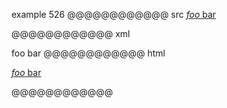 example 526
@@@@@@@@@@@@ src
[*foo* bar]

[*foo* bar]: /url "title"
@@@@@@@@@@@@ xml
<?xml version="1.0" encoding="UTF-8"?>
<!DOCTYPE document SYSTEM "CommonMark.dtd">
<document xmlns="http://commonmark.org/xml/1.0">
  <paragraph>
    <link destination="/url" title="title">
      <emph>
        <text>foo</text>
      </emph>
      <text> bar</text>
    </link>
  </paragraph>
</document>
@@@@@@@@@@@@ html
<p><a href="/url" title="title"><em>foo</em> bar</a></p>
@@@@@@@@@@@@
